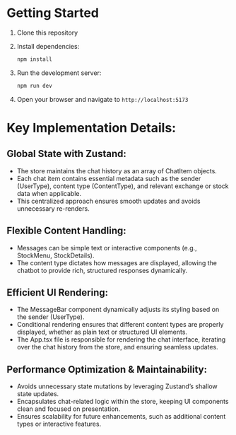 # Getting Started

1. Clone this repository
2. Install dependencies:
   ```bash
   npm install
   ```
3. Run the development server:
   ```bash
   npm run dev
   ```

4. Open your browser and navigate to `http://localhost:5173`



# Key Implementation Details:

## Global State with Zustand:

 - The store maintains the chat history as an array of ChatItem objects.
 - Each chat item contains essential metadata such as the sender (UserType), content type (ContentType), and relevant exchange or stock data when applicable.
 - This centralized approach ensures smooth updates and avoids unnecessary re-renders.

## Flexible Content Handling:

 - Messages can be simple text or interactive components (e.g., StockMenu, StockDetails).
 - The content type dictates how messages are displayed, allowing the chatbot to provide rich, structured responses dynamically.


 ## Efficient UI Rendering:

 - The MessageBar component dynamically adjusts its styling based on the sender (UserType).
 - Conditional rendering ensures that different content types are properly displayed, whether as plain text or structured UI elements.
 - The App.tsx file is responsible for rendering the chat interface, iterating over the chat history from the store, and ensuring seamless updates.

## Performance Optimization & Maintainability:

 - Avoids unnecessary state mutations by leveraging Zustand’s shallow state updates.
 - Encapsulates chat-related logic within the store, keeping UI components clean and focused on presentation.
 - Ensures scalability for future enhancements, such as additional content types or interactive features.
